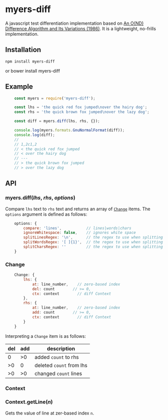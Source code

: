 # myers-diff

A javascript test differentiation implementation based on [An O(ND) Difference Algorithm and Its Variations (1986)](www.xmailserver.org/diff2.pdf).  It is a lightweight, no-frills implementation.

## Installation
	npm install myers-diff
or
	bower install myers-diff

## Example

```js
	const myers = require('myers-diff');

	const lhs = 'the quick red fox jumped\nover the hairy dog';
	const rhs = 'the quick brown fox jumped\nover the lazy dog';

	const diff = myers.diff(lhs, rhs, {});

	console.log(myers.formats.GnuNormalFormat(diff));
	console.log(diff);
	//
	// 1,2c1,2
	// < the quick red fox jumped
	// < over the hairy dog
	// ---
	// > the quick brown fox jumped
	// > over the lazy dog
```

## API

### myers.diff(_lhs_, _rhs_, _options_)

Compare `lhs` text to `rhs` text and returns an array of [`Change`](#change) items.  The `options` argument is defined as follows:

```js
	options: {
		compare: 'lines',			// lines|words|chars
		ignoreWhitespace: false,	// ignores white space
		splitLinesRegex: '\n',		// the regex to use when splitting lines
		splitWordsRegex: '[ ]{1}',	// the regex to use when splitting words
		splitCharsRegex: ''			// the regex to use when splitting chars
	}
```

### Change
```js
	Change: {
		lhs: {
			at: line_number,	// zero-based index
			del: count		  // >= 0,
			ctx: context		// diff Context
		},
		rhs: {
			at: line_number,	// zero-based index
			add: count		  // >= 0,
			ctx: context		// diff Context
		}
	}
```

Interpreting a `Change` item is as follows:

|del|add|description|
|-----|-----|----|
|0|>0|added `count` to rhs|
|>0|0|deleted `count` from lhs|
|>0|>0|changed `count` lines|

### Context



### Context.getLine(_n_)

Gets the value of line at zer-based index `n`.
